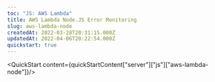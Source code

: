 ```yaml
---
toc: "JS: AWS Lambda"
title: AWS Lambda Node.JS Error Monitoring
slug: aws-lambda-node
createdAt: 2022-03-28T20:31:15.000Z
updatedAt: 2022-04-06T20:22:54.000Z
quickstart: true
---
```


<QuickStart content={quickStartContent["server"]["js"]["aws-lambda-node"]}/>
